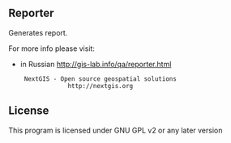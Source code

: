 Reporter
----------------------------------------
Generates report.

For more info please visit:
 * in Russian http://gis-lab.info/qa/reporter.html

        NextGIS - Open source geospatial solutions
                    http://nextgis.org

License
-------------
This program is licensed under GNU GPL v2 or any later version
